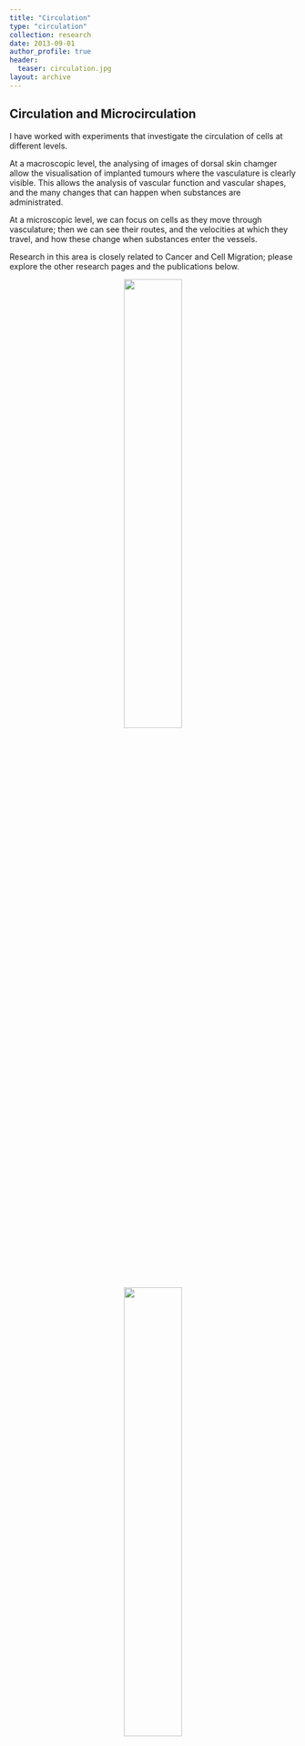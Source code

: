 ```yaml
---
title: "Circulation"
type: "circulation"
collection: research
date: 2013-09-01
author_profile: true
header:
  teaser: circulation.jpg
layout: archive
---
```




<h2> Circulation and Microcirculation </h2>

I have worked with experiments that investigate the circulation of cells at different levels. <br>

At a macroscopic level, the analysing of images of dorsal skin chamger allow the visualisation of implanted tumours where the vasculature is clearly visible. This allows the analysis of vascular function and vascular shapes, and the many changes that can happen when substances are administrated. <br>

At a microscopic level, we can focus on cells as they move through vasculature; then we can see their routes, and the velocities at which they travel, and how these change when substances enter the vessels. <br>

Research in this area is closely related to Cancer and Cell Migration; please explore the other research pages and the publications below. <br>



<div style="text-align: center">
<img src='../../images/tracing2.png'         style='width: 45%'> <br> <br>
<img src='../../images/r50_proj_seg_tra.jpg' style='width: 45%'> <br> <br>
<img src='../../images/Figure6CD31.jpg'      style='width: 45%'>
</div>
 

{% include theme-team-members.html %}
{% include theme-collaborators-members.html %}
{% include publication-list-theme.html %}
